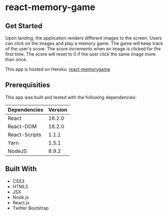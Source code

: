 # react-memory-game

## Get Started

Upon landing, the application renders different images to the screen. Users can click on the images and play a memory game. The game will keep track of the user's score. The score increments when an image is clicked for the first time. The score will reset to 0 if the user click the same image more than once.

This app is hosted on Heroku:
[react-memorygame](https://react-memorygame.herokuapp.com/)

## Prerequisities

This app was built and tested with the following dependencies:

| Dependencies     | Version |
| --------------- | ------- |
| React     | 16.2.0  |
| React-DOM        | 16.2.0 |
| React-Scripts         | 1.1.1  |
| Yarn | 1.5.1 |
| NodeJS | 8.9.2 |


## Built With
* CSS3
* HTML5
* JSX
* Node.js
* React.js
* Twitter Bootstrap

